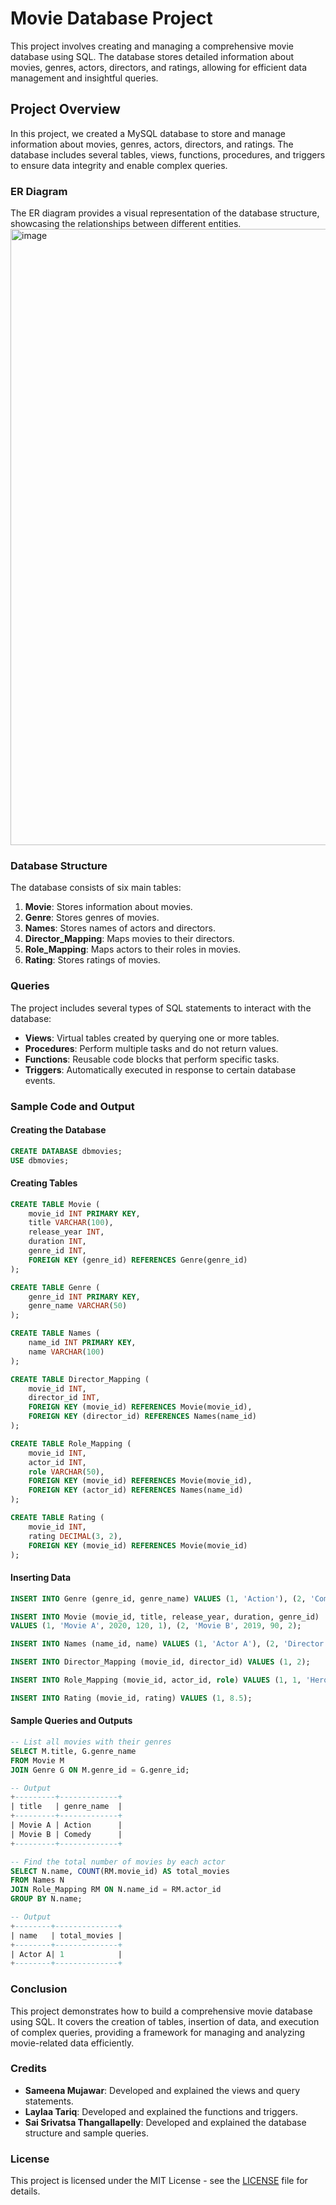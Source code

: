 # Movie Database Project

This project involves creating and managing a comprehensive movie database using SQL. The database stores detailed information about movies, genres, actors, directors, and ratings, allowing for efficient data management and insightful queries.

## Project Overview

In this project, we created a MySQL database to store and manage information about movies, genres, actors, directors, and ratings. The database includes several tables, views, functions, procedures, and triggers to ensure data integrity and enable complex queries.


### ER Diagram

The ER diagram provides a visual representation of the database structure, showcasing the relationships between different entities. 
<img width="986" alt="image" src="https://github.com/user-attachments/assets/fc250226-be8e-4e60-832f-21a1e966dc47">


### Database Structure

The database consists of six main tables:

1. **Movie**: Stores information about movies.
2. **Genre**: Stores genres of movies.
3. **Names**: Stores names of actors and directors.
4. **Director_Mapping**: Maps movies to their directors.
5. **Role_Mapping**: Maps actors to their roles in movies.
6. **Rating**: Stores ratings of movies.

### Queries

The project includes several types of SQL statements to interact with the database:

- **Views**: Virtual tables created by querying one or more tables.
- **Procedures**: Perform multiple tasks and do not return values.
- **Functions**: Reusable code blocks that perform specific tasks.
- **Triggers**: Automatically executed in response to certain database events.

### Sample Code and Output

#### Creating the Database

```sql
CREATE DATABASE dbmovies;
USE dbmovies;
```

#### Creating Tables

```sql
CREATE TABLE Movie (
    movie_id INT PRIMARY KEY,
    title VARCHAR(100),
    release_year INT,
    duration INT,
    genre_id INT,
    FOREIGN KEY (genre_id) REFERENCES Genre(genre_id)
);

CREATE TABLE Genre (
    genre_id INT PRIMARY KEY,
    genre_name VARCHAR(50)
);

CREATE TABLE Names (
    name_id INT PRIMARY KEY,
    name VARCHAR(100)
);

CREATE TABLE Director_Mapping (
    movie_id INT,
    director_id INT,
    FOREIGN KEY (movie_id) REFERENCES Movie(movie_id),
    FOREIGN KEY (director_id) REFERENCES Names(name_id)
);

CREATE TABLE Role_Mapping (
    movie_id INT,
    actor_id INT,
    role VARCHAR(50),
    FOREIGN KEY (movie_id) REFERENCES Movie(movie_id),
    FOREIGN KEY (actor_id) REFERENCES Names(name_id)
);

CREATE TABLE Rating (
    movie_id INT,
    rating DECIMAL(3, 2),
    FOREIGN KEY (movie_id) REFERENCES Movie(movie_id)
);
```

#### Inserting Data

```sql
INSERT INTO Genre (genre_id, genre_name) VALUES (1, 'Action'), (2, 'Comedy');

INSERT INTO Movie (movie_id, title, release_year, duration, genre_id) 
VALUES (1, 'Movie A', 2020, 120, 1), (2, 'Movie B', 2019, 90, 2);

INSERT INTO Names (name_id, name) VALUES (1, 'Actor A'), (2, 'Director B');

INSERT INTO Director_Mapping (movie_id, director_id) VALUES (1, 2);

INSERT INTO Role_Mapping (movie_id, actor_id, role) VALUES (1, 1, 'Hero');

INSERT INTO Rating (movie_id, rating) VALUES (1, 8.5);
```

#### Sample Queries and Outputs

```sql
-- List all movies with their genres
SELECT M.title, G.genre_name 
FROM Movie M 
JOIN Genre G ON M.genre_id = G.genre_id;

-- Output
+---------+-------------+
| title   | genre_name  |
+---------+-------------+
| Movie A | Action      |
| Movie B | Comedy      |
+---------+-------------+
```

```sql
-- Find the total number of movies by each actor
SELECT N.name, COUNT(RM.movie_id) AS total_movies
FROM Names N
JOIN Role_Mapping RM ON N.name_id = RM.actor_id
GROUP BY N.name;

-- Output
+--------+--------------+
| name   | total_movies |
+--------+--------------+
| Actor A| 1            |
+--------+--------------+
```

### Conclusion

This project demonstrates how to build a comprehensive movie database using SQL. It covers the creation of tables, insertion of data, and execution of complex queries, providing a framework for managing and analyzing movie-related data efficiently.

### Credits

- **Sameena Mujawar**: Developed and explained the views and query statements.
- **Laylaa Tariq**: Developed and explained the functions and triggers.
- **Sai Srivatsa Thangallapelly**: Developed and explained the database structure and sample queries.

### License

This project is licensed under the MIT License - see the [LICENSE](LICENSE) file for details.
